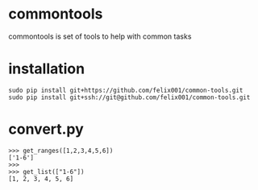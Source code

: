 # commontools
commontools is set of tools to help with common tasks

# installation

```
sudo pip install git+https://github.com/felix001/common-tools.git
sudo pip install git+ssh://git@github.com/felix001/common-tools.git
```

# convert.py

```
>>> get_ranges([1,2,3,4,5,6])
['1-6']
>>> 
>>> get_list(["1-6"])
[1, 2, 3, 4, 5, 6]
```
